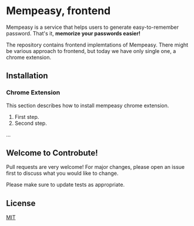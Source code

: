 # Mempeasy, frontend

Mempeasy is a service that helps users to generate easy-to-remember password. That's it, **memorize your passwords easier!**

The repository contains frontend implemtations of Mempeasy. There might be various approach to frontend, but today we have only single one, a chrome extension.

## Installation
### Chrome Extension
This section describes how to install mempeasy chrome extension.
1. First step.
2. Second step.

...

## Welcome to Controbute!
Pull requests are very welcome! For major changes, please open an issue first to discuss what you would like to change.

Please make sure to update tests as appropriate.

## License
[MIT](https://choosealicense.com/licenses/mit/)
